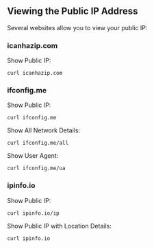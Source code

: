 
## Viewing the Public IP Address

Several websites allow you to view your public IP:

### icanhazip.com  
  Show Public IP:

```
curl icanhazip.com
```

### ifconfig.me 
  Show Public IP:

```
curl ifconfig.me
```

  Show All Network Details:

```
curl ifconfig.me/all
```

  Show User Agent:

```
curl ifconfig.me/ua
```

### ipinfo.io  
  Show Public IP:

```
curl ipinfo.io/ip
```

  Show Public IP with Location Details:

```
curl ipinfo.io
```